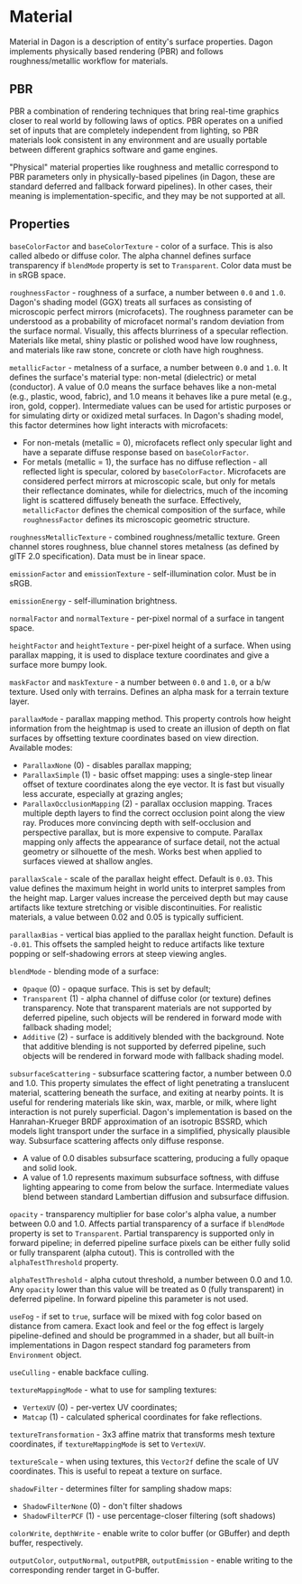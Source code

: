 # Material

Material in Dagon is a description of entity's surface properties. Dagon implements physically based rendering (PBR) and follows roughness/metallic workflow for materials.

## PBR

PBR a combination of rendering techniques that bring real-time graphics closer to real world by following laws of optics. PBR operates on a unified set of inputs that are completely independent from lighting, so PBR materials look consistent in any environment and are usually portable between different graphics software and game engines.

"Physical" material properties like roughness and metallic correspond to PBR parameters only in physically-based pipelines (in Dagon, these are standard deferred and fallback forward pipelines). In other cases, their meaning is implementation-specific, and they may be not supported at all.

## Properties

`baseColorFactor` and `baseColorTexture` - color of a surface. This is also called albedo or diffuse color. The alpha channel defines surface transparency if `blendMode` property is set to `Transparent`. Color data must be in sRGB space.

`roughnessFactor` - roughness of a surface, a number between `0.0` and `1.0`. Dagon's shading model (GGX) treats all surfaces as consisting of microscopic perfect mirrors (microfacets). The roughness parameter can be understood as a probability of microfacet normal's random deviation from the surface normal. Visually, this affects blurriness of a specular reflection. Materials like metal, shiny plastic or polished wood have low roughness, and materials like raw stone, concrete or cloth have high roughness.

`metallicFactor` - metalness of a surface, a number between `0.0` and `1.0`. It defines the surface's material type: non-metal (dielectric) or metal (conductor). A value of 0.0 means the surface behaves like a non-metal (e.g., plastic, wood, fabric), and 1.0 means it behaves like a pure metal (e.g., iron, gold, copper). Intermediate values can be used for artistic purposes or for simulating dirty or oxidized metal surfaces. In Dagon's shading model, this factor determines how light interacts with microfacets:
* For non-metals (metallic = 0), microfacets reflect only specular light and have a separate diffuse response based on `baseColorFactor`.
* For metals (metallic = 1), the surface has no diffuse reflection - all reflected light is specular, colored by `baseColorFactor`.
Microfacets are considered perfect mirrors at microscopic scale, but only for metals their reflectance dominates, while for dielectrics, much of the incoming light is scattered diffusely beneath the surface. Effectively, `metallicFactor` defines the chemical composition of the surface, while `roughnessFactor` defines its microscopic geometric structure.

`roughnessMetallicTexture` - combined roughness/metallic texture. Green channel stores roughness, blue channel stores metalness (as defined by glTF 2.0 specification). Data must be in linear space.

`emissionFactor` and `emissionTexture` - self-illumination color. Must be in sRGB.

`emissionEnergy` - self-illumination brightness.

`normalFactor` and `normalTexture` - per-pixel normal of a surface in tangent space.

`heightFactor` and `heightTexture` - per-pixel height of a surface. When using parallax mapping, it is used to displace texture coordinates and give a surface more bumpy look.

`maskFactor` and `maskTexture` - a number between `0.0` and `1.0`, or a b/w texture. Used only with terrains. Defines an alpha mask for a terrain texture layer.

`parallaxMode` - parallax mapping method. This property controls how height information from the heightmap is used to create an illusion of depth on flat surfaces by offsetting texture coordinates based on view direction. Available modes:
* `ParallaxNone` (0) - disables parallax mapping;
* `ParallaxSimple` (1) - basic offset mapping: uses a single-step linear offset of texture coordinates along the eye vector. It is fast but visually less accurate, especially at grazing angles;
* `ParallaxOcclusionMapping` (2) - parallax occlusion mapping. Traces multiple depth layers to find the correct occlusion point along the view ray. Produces more convincing depth with self-occlusion and perspective parallax, but is more expensive to compute.
Parallax mapping only affects the appearance of surface detail, not the actual geometry or silhouette of the mesh. Works best when applied to surfaces viewed at shallow angles.

`parallaxScale` - scale of the parallax height effect. Default is `0.03`. This value defines the maximum height in world units to interpret samples from the height map. Larger values increase the perceived depth but may cause artifacts like texture stretching or visible discontinuities. For realistic materials, a value between 0.02 and 0.05 is typically sufficient.

`parallaxBias` - vertical bias applied to the parallax height function. Default is `-0.01`. This offsets the sampled height to reduce artifacts like texture popping or self-shadowing errors at steep viewing angles.

`blendMode` - blending mode of a surface:
* `Opaque` (0) - opaque surface. This is set by default;
* `Transparent` (1) - alpha channel of diffuse color (or texture) defines transparency. Note that transparent materials are not supported by deferred pipeline, such objects will be rendered in forward mode with fallback shading model;
* `Additive` (2) - surface is additively blended with the background. Note that additive blending is not supported by deferred pipeline, such objects will be rendered in forward mode with fallback shading model.

`subsurfaceScattering` - subsurface scattering factor, a number between 0.0 and 1.0. This property simulates the effect of light penetrating a translucent material, scattering beneath the surface, and exiting at nearby points. It is useful for rendering materials like skin, wax, marble, or milk, where light interaction is not purely superficial. Dagon's implementation is based on the Hanrahan-Krueger BRDF approximation of an isotropic BSSRD, which models light transport under the surface in a simplified, physically plausible way. Subsurface scattering affects only diffuse response.
* A value of 0.0 disables subsurface scattering, producing a fully opaque and solid look.
* A value of 1.0 represents maximum subsurface softness, with diffuse lighting appearing to come from below the surface.
Intermediate values blend between standard Lambertian diffusion and subsurface diffusion.

`opacity` - transparency multiplier for base color's alpha value, a number between 0.0 and 1.0. Affects partial transparency of a surface if `blendMode` property is set to `Transparent`. Partial transparency is supported only in forward pipeline; in deferred pipeline surface pixels can be either fully solid or fully transparent (alpha cutout). This is controlled with the `alphaTestThreshold` property.

`alphaTestThreshold` - alpha cutout threshold, a number between 0.0 and 1.0. Any `opacity` lower than this value will be treated as 0 (fully transparent) in deferred pipeline. In forward pipeline this parameter is not used.

`useFog` - if set to `true`, surface will be mixed with fog color based on distance from camera. Exact look and feel or the fog effect is largely pipeline-defined and should be programmed in a shader, but all built-in implementations in Dagon respect standard fog parameters from `Environment` object.

`useCulling` - enable backface culling.

`textureMappingMode` - what to use for sampling textures:
* `VertexUV` (0) - per-vertex UV coordinates;
* `Matcap` (1) - calculated spherical coordinates for fake reflections.

`textureTransformation` - 3x3 affine matrix that transforms mesh texture coordinates, if `textureMappingMode` is set to `VertexUV`.

`textureScale` - when using textures, this `Vector2f` define the scale of UV coordinates. This is useful to repeat a texture on surface.

`shadowFilter` - determines filter for sampling shadow maps:
* `ShadowFilterNone` (0) - don't filter shadows
* `ShadowFilterPCF` (1) - use percentage-closer filtering (soft shadows)

`colorWrite`, `depthWrite` - enable write to color buffer (or GBuffer) and depth buffer, respectively.

`outputColor`, `outputNormal`, `outputPBR`, `outputEmission` - enable writing to the corresponding render target in G-buffer.
